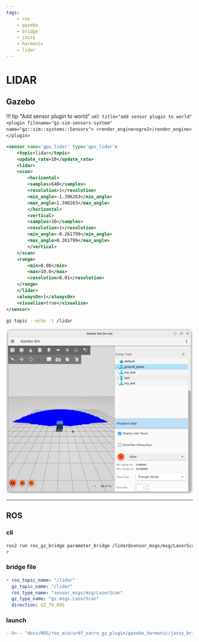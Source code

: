 ```yaml
---
tags:
    - ros
    - gazebo
    - bridge
    - jazzy
    - harmonic
    - lidar
---
```


# LIDAR

## Gazebo

!!! tip "Add sensor plugin to world"
    ```xml title="add sensor plugin to world"
    <plugin
      filename="gz-sim-sensors-system"
      name="gz::sim::systems::Sensors">
      <render_engine>ogre2</render_engine>
    </plugin>
    ```


```xml title="sensor"
<sensor name='gpu_lidar' type='gpu_lidar'>
    <topic>lidar</topic>
    <update_rate>10</update_rate>
    <lidar>
    <scan>
        <horizontal>
        <samples>640</samples>
        <resolution>1</resolution>
        <min_angle>-1.396263</min_angle>
        <max_angle>1.396263</max_angle>
        </horizontal>
        <vertical>
        <samples>16</samples>
        <resolution>1</resolution>
        <min_angle>-0.261799</min_angle>
        <max_angle>0.261799</max_angle>
        </vertical>
    </scan>
    <range>
        <min>0.08</min>
        <max>10.0</max>
        <resolution>0.01</resolution>
    </range>
    </lidar>
    <alwaysOn>1</alwaysOn>
    <visualize>true</visualize>
</sensor>
```

```bash title="gz"
gz topic --echo -t /lidar
```

![alt text](images/gazebo_lidar_visual.png)

---

## ROS

### cli

```bash
ros2 run ros_gz_bridge parameter_bridge /lidar@sensor_msgs/msg/LaserScan[gz.msgs.LaserScan
#

```

### bridge file

```yaml
- ros_topic_name: "/lidar"
  gz_topic_name: "/lidar"
  ros_type_name: "sensor_msgs/msg/LaserScan"
  gz_type_name: "gz.msgs.LaserScan"
  direction: GZ_TO_ROS
```

### launch

```python title="imu_bridge.launch.py"
--8<-- "docs/ROS/ros_eco/urdf_xacro_gz_plugin/gazebo_harmonic/jazzy_bridge/imu/code/imu_bridge.launch.py"
```